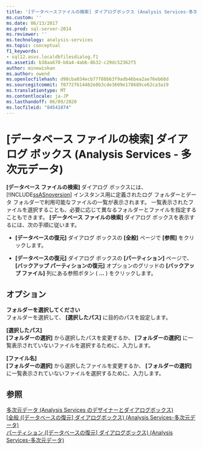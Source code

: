 ```yaml
---
title: '[データベースファイルの検索] ダイアログボックス (Analysis Services-多次元データ) |Microsoft Docs'
ms.custom: ''
ms.date: 06/13/2017
ms.prod: sql-server-2014
ms.reviewer: ''
ms.technology: analysis-services
ms.topic: conceptual
f1_keywords:
- sql12.asvs.localdbfilesdialog.f1
ms.assetid: b38aa670-b8a4-4abb-8b32-c29dc52362f5
author: minewiskan
ms.author: owend
ms.openlocfilehash: d98cba034ecb77f88b63f9adb46bea2ae76eb68d
ms.sourcegitcommit: f0772f614482e0b3cde3609e178689ce62ca3a19
ms.translationtype: MT
ms.contentlocale: ja-JP
ms.lasthandoff: 06/09/2020
ms.locfileid: "84541874"
---
```

# <a name="locate-database-files-dialog-box-analysis-services---multidimensional-data"></a>[データベース ファイルの検索] ダイアログ ボックス (Analysis Services - 多次元データ)
  **[データベース ファイルの検索]** ダイアログ ボックスには、 [!INCLUDE[ssASnoversion](../includes/ssasnoversion-md.md)] インスタンス用に定義されたログ フォルダーとデータ フォルダーで利用可能なファイルの一覧が表示されます。 一覧表示されたファイルを選択することも、必要に応じて異なるフォルダーとファイルを指定することもできます。 **[データベース ファイルの検索]** ダイアログ ボックスを表示するには、次の手順に従います。  
  
-   **[データベースの復元]** ダイアログ ボックスの **[全般]** ページで **[参照]** をクリックします。  
  
-   **[データベースの復元]** ダイアログ ボックスの **[パーティション]** ページで、 **[バックアップ パーティションの復元]** オプションのグリッドの **[バックアップ ファイル]** 列にある参照ボタン ( **...** ) をクリックします。  
  
## <a name="options"></a>オプション  
 **フォルダーを選択してください**  
 フォルダーを選択して、 **[選択したパス]** に目的のパスを設定します。  
  
 **[選択したパス]**  
 **[フォルダーの選択]** から選択したパスを変更するか、 **[フォルダーの選択]** に一覧表示されていないファイルを選択するために、入力します。  
  
 **[ファイル名]**  
 **[フォルダーの選択]** から選択したファイルを変更するか、 **[フォルダーの選択]** に一覧表示されていないファイルを選択するために、入力します。  
  
## <a name="see-also"></a>参照  
 [多次元データ &#40;Analysis Services のデザイナーとダイアログボックス&#41;](analysis-services-designers-and-dialog-boxes-multidimensional-data.md)   
 [[全般 &#40;[データベースの復元] ダイアログボックス&#41; &#40;Analysis Services-多次元データ&#41;](general-restore-database-dialog-box-analysis-services-multidimensional-data.md)   
 [パーティション &#40;[データベースの復元] ダイアログボックス&#41; &#40;Analysis Services-多次元データ&#41;](partitions-restore-database-dialog-box-analysis-services-multidimensional-data.md)  
  
  
